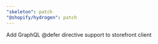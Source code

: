 ```yaml
---
"skeleton": patch
"@shopify/hydrogen": patch
---
```


Add GraphQL @defer directive support to storefront client
